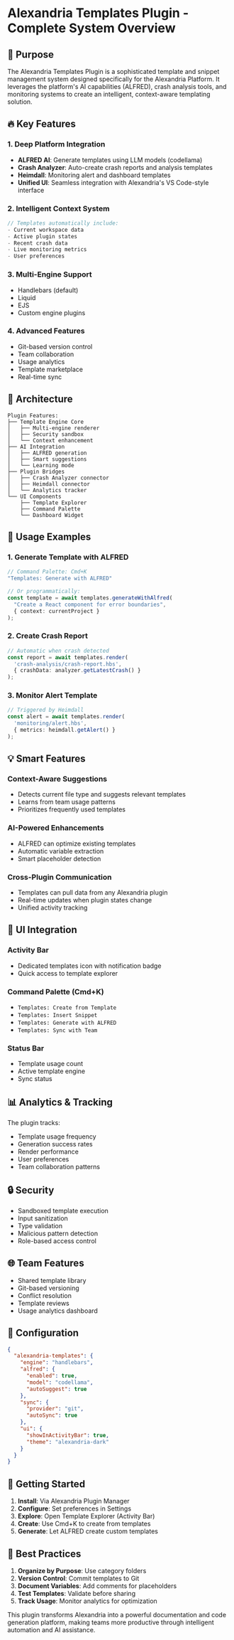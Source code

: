 # Alexandria Templates Plugin - Complete System Overview

## 🎯 Purpose
The Alexandria Templates Plugin is a sophisticated template and snippet management system designed specifically for the Alexandria Platform. It leverages the platform's AI capabilities (ALFRED), crash analysis tools, and monitoring systems to create an intelligent, context-aware templating solution.

## 🔥 Key Features

### 1. **Deep Platform Integration**
- **ALFRED AI**: Generate templates using LLM models (codellama)
- **Crash Analyzer**: Auto-create crash reports and analysis templates
- **Heimdall**: Monitoring alert and dashboard templates
- **Unified UI**: Seamless integration with Alexandria's VS Code-style interface

### 2. **Intelligent Context System**
```typescript
// Templates automatically include:
- Current workspace data
- Active plugin states  
- Recent crash data
- Live monitoring metrics
- User preferences
```

### 3. **Multi-Engine Support**
- Handlebars (default)
- Liquid
- EJS
- Custom engine plugins

### 4. **Advanced Features**
- Git-based version control
- Team collaboration
- Usage analytics
- Template marketplace
- Real-time sync

## 📁 Architecture

```
Plugin Features:
├── Template Engine Core
│   ├── Multi-engine renderer
│   ├── Security sandbox
│   └── Context enhancement
├── AI Integration
│   ├── ALFRED generation
│   ├── Smart suggestions
│   └── Learning mode
├── Plugin Bridges
│   ├── Crash Analyzer connector
│   ├── Heimdall connector
│   └── Analytics tracker
└── UI Components
    ├── Template Explorer
    ├── Command Palette
    └── Dashboard Widget
```

## 🚀 Usage Examples

### 1. Generate Template with ALFRED
```typescript
// Command Palette: Cmd+K
"Templates: Generate with ALFRED"

// Or programmatically:
const template = await templates.generateWithAlfred(
  "Create a React component for error boundaries",
  { context: currentProject }
);
```

### 2. Create Crash Report
```typescript
// Automatic when crash detected
const report = await templates.render(
  'crash-analysis/crash-report.hbs',
  { crashData: analyzer.getLatestCrash() }
);
```

### 3. Monitor Alert Template
```typescript
// Triggered by Heimdall
const alert = await templates.render(
  'monitoring/alert.hbs',
  { metrics: heimdall.getAlert() }
);
```

## 💡 Smart Features

### Context-Aware Suggestions
- Detects current file type and suggests relevant templates
- Learns from team usage patterns
- Prioritizes frequently used templates

### AI-Powered Enhancements
- ALFRED can optimize existing templates
- Automatic variable extraction
- Smart placeholder detection

### Cross-Plugin Communication
- Templates can pull data from any Alexandria plugin
- Real-time updates when plugin states change
- Unified activity tracking

## 🎨 UI Integration

### Activity Bar
- Dedicated templates icon with notification badge
- Quick access to template explorer

### Command Palette (Cmd+K)
- `Templates: Create from Template`
- `Templates: Insert Snippet`
- `Templates: Generate with ALFRED`
- `Templates: Sync with Team`

### Status Bar
- Template usage count
- Active template engine
- Sync status

## 📊 Analytics & Tracking

The plugin tracks:
- Template usage frequency
- Generation success rates
- Render performance
- User preferences
- Team collaboration patterns

## 🔒 Security

- Sandboxed template execution
- Input sanitization
- Type validation
- Malicious pattern detection
- Role-based access control

## 🌐 Team Features

- Shared template library
- Git-based versioning
- Conflict resolution
- Template reviews
- Usage analytics dashboard

## 🔧 Configuration

```json
{
  "alexandria-templates": {
    "engine": "handlebars",
    "alfred": {
      "enabled": true,
      "model": "codellama",
      "autoSuggest": true
    },
    "sync": {
      "provider": "git",
      "autoSync": true
    },
    "ui": {
      "showInActivityBar": true,
      "theme": "alexandria-dark"
    }
  }
}
```

## 🚦 Getting Started

1. **Install**: Via Alexandria Plugin Manager
2. **Configure**: Set preferences in Settings
3. **Explore**: Open Template Explorer (Activity Bar)
4. **Create**: Use Cmd+K to create from templates
5. **Generate**: Let ALFRED create custom templates

## 🎯 Best Practices

1. **Organize by Purpose**: Use category folders
2. **Version Control**: Commit templates to Git
3. **Document Variables**: Add comments for placeholders
4. **Test Templates**: Validate before sharing
5. **Track Usage**: Monitor analytics for optimization

This plugin transforms Alexandria into a powerful documentation and code generation platform, making teams more productive through intelligent automation and AI assistance.
